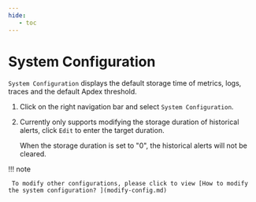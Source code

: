 ```yaml
---
hide:
   - toc
---
```


# System Configuration

`System Configuration` displays the default storage time of metrics, logs, traces and the default Apdex threshold.

1. Click on the right navigation bar and select `System Configuration`.

     

2. Currently only supports modifying the storage duration of historical alerts, click `Edit` to enter the target duration.

     When the storage duration is set to "0", the historical alerts will not be cleared.

     

!!! note

     To modify other configurations, please click to view [How to modify the system configuration? ](modify-config.md)
